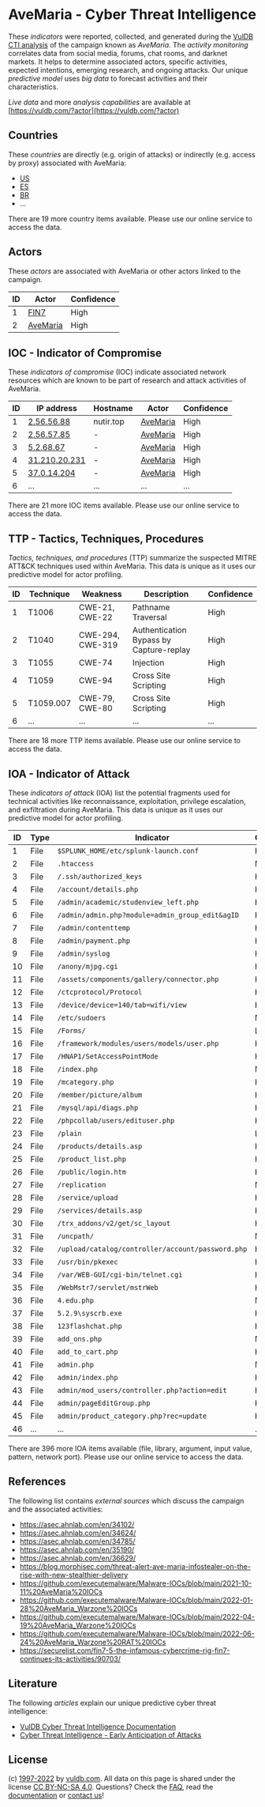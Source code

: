 # AveMaria - Cyber Threat Intelligence

These _indicators_ were reported, collected, and generated during the [VulDB CTI analysis](https://vuldb.com/?kb.cti) of the campaign known as _AveMaria_. The _activity monitoring_ correlates data from social media, forums, chat rooms, and darknet markets. It helps to determine associated actors, specific activities, expected intentions, emerging research, and ongoing attacks. Our unique _predictive model_ uses _big data_ to forecast activities and their characteristics.

_Live data_ and more _analysis capabilities_ are available at [https://vuldb.com/?actor](https://vuldb.com/?actor)

## Countries

These _countries_ are directly (e.g. origin of attacks) or indirectly (e.g. access by proxy) associated with AveMaria:

* [US](https://vuldb.com/?country.us)
* [ES](https://vuldb.com/?country.es)
* [BR](https://vuldb.com/?country.br)
* ...

There are 19 more country items available. Please use our online service to access the data.

## Actors

These _actors_ are associated with AveMaria or other actors linked to the campaign.

ID | Actor | Confidence
-- | ----- | ----------
1 | [FIN7](https://vuldb.com/?actor.fin7) | High
2 | [AveMaria](https://vuldb.com/?actor.avemaria) | High

## IOC - Indicator of Compromise

These _indicators of compromise_ (IOC) indicate associated network resources which are known to be part of research and attack activities of AveMaria.

ID | IP address | Hostname | Actor | Confidence
-- | ---------- | -------- | ----- | ----------
1 | [2.56.56.88](https://vuldb.com/?ip.2.56.56.88) | nutir.top | [AveMaria](https://vuldb.com/?actor.avemaria) | High
2 | [2.56.57.85](https://vuldb.com/?ip.2.56.57.85) | - | [AveMaria](https://vuldb.com/?actor.avemaria) | High
3 | [5.2.68.67](https://vuldb.com/?ip.5.2.68.67) | - | [AveMaria](https://vuldb.com/?actor.avemaria) | High
4 | [31.210.20.231](https://vuldb.com/?ip.31.210.20.231) | - | [AveMaria](https://vuldb.com/?actor.avemaria) | High
5 | [37.0.14.204](https://vuldb.com/?ip.37.0.14.204) | - | [AveMaria](https://vuldb.com/?actor.avemaria) | High
6 | ... | ... | ... | ...

There are 21 more IOC items available. Please use our online service to access the data.

## TTP - Tactics, Techniques, Procedures

_Tactics, techniques, and procedures_ (TTP) summarize the suspected MITRE ATT&CK techniques used within AveMaria. This data is unique as it uses our predictive model for actor profiling.

ID | Technique | Weakness | Description | Confidence
-- | --------- | -------- | ----------- | ----------
1 | T1006 | CWE-21, CWE-22 | Pathname Traversal | High
2 | T1040 | CWE-294, CWE-319 | Authentication Bypass by Capture-replay | High
3 | T1055 | CWE-74 | Injection | High
4 | T1059 | CWE-94 | Cross Site Scripting | High
5 | T1059.007 | CWE-79, CWE-80 | Cross Site Scripting | High
6 | ... | ... | ... | ...

There are 18 more TTP items available. Please use our online service to access the data.

## IOA - Indicator of Attack

These _indicators of attack_ (IOA) list the potential fragments used for technical activities like reconnaissance, exploitation, privilege escalation, and exfiltration during AveMaria. This data is unique as it uses our predictive model for actor profiling.

ID | Type | Indicator | Confidence
-- | ---- | --------- | ----------
1 | File | `$SPLUNK_HOME/etc/splunk-launch.conf` | High
2 | File | `.htaccess` | Medium
3 | File | `/.ssh/authorized_keys` | High
4 | File | `/account/details.php` | High
5 | File | `/admin/academic/studenview_left.php` | High
6 | File | `/admin/admin.php?module=admin_group_edit&agID` | High
7 | File | `/admin/contenttemp` | High
8 | File | `/admin/payment.php` | High
9 | File | `/admin/syslog` | High
10 | File | `/anony/mjpg.cgi` | High
11 | File | `/assets/components/gallery/connector.php` | High
12 | File | `/ctcprotocol/Protocol` | High
13 | File | `/device/device=140/tab=wifi/view` | High
14 | File | `/etc/sudoers` | Medium
15 | File | `/Forms/` | Low
16 | File | `/framework/modules/users/models/user.php` | High
17 | File | `/HNAP1/SetAccessPointMode` | High
18 | File | `/index.php` | Medium
19 | File | `/mcategory.php` | High
20 | File | `/member/picture/album` | High
21 | File | `/mysql/api/diags.php` | High
22 | File | `/phpcollab/users/edituser.php` | High
23 | File | `/plain` | Low
24 | File | `/products/details.asp` | High
25 | File | `/product_list.php` | High
26 | File | `/public/login.htm` | High
27 | File | `/replication` | Medium
28 | File | `/service/upload` | High
29 | File | `/services/details.asp` | High
30 | File | `/trx_addons/v2/get/sc_layout` | High
31 | File | `/uncpath/` | Medium
32 | File | `/upload/catalog/controller/account/password.php` | High
33 | File | `/usr/bin/pkexec` | High
34 | File | `/var/WEB-GUI/cgi-bin/telnet.cgi` | High
35 | File | `/WebMstr7/servlet/mstrWeb` | High
36 | File | `4.edu.php` | Medium
37 | File | `5.2.9\syscrb.exe` | High
38 | File | `123flashchat.php` | High
39 | File | `add_ons.php` | Medium
40 | File | `add_to_cart.php` | High
41 | File | `admin.php` | Medium
42 | File | `admin/index.php` | High
43 | File | `admin/mod_users/controller.php?action=edit` | High
44 | File | `admin/pageEditGroup.php` | High
45 | File | `admin/product_category.php?rec=update` | High
46 | ... | ... | ...

There are 396 more IOA items available (file, library, argument, input value, pattern, network port). Please use our online service to access the data.

## References

The following list contains _external sources_ which discuss the campaign and the associated activities:

* https://asec.ahnlab.com/en/34102/
* https://asec.ahnlab.com/en/34624/
* https://asec.ahnlab.com/en/34785/
* https://asec.ahnlab.com/en/35190/
* https://asec.ahnlab.com/en/36629/
* https://blog.morphisec.com/threat-alert-ave-maria-infostealer-on-the-rise-with-new-stealthier-delivery
* https://github.com/executemalware/Malware-IOCs/blob/main/2021-10-11%20AveMaria%20IOCs
* https://github.com/executemalware/Malware-IOCs/blob/main/2022-01-28%20AveMaria_Warzone%20IOCs
* https://github.com/executemalware/Malware-IOCs/blob/main/2022-04-19%20AveMaria_Warzone%20IOCs
* https://github.com/executemalware/Malware-IOCs/blob/main/2022-06-24%20AveMaria_Warzone%20RAT%20IOCs
* https://securelist.com/fin7-5-the-infamous-cybercrime-rig-fin7-continues-its-activities/90703/

## Literature

The following _articles_ explain our unique predictive cyber threat intelligence:

* [VulDB Cyber Threat Intelligence Documentation](https://vuldb.com/?kb.cti)
* [Cyber Threat Intelligence - Early Anticipation of Attacks](https://www.scip.ch/en/?labs.20201022)

## License

(c) [1997-2022](https://vuldb.com/?kb.changelog) by [vuldb.com](https://vuldb.com/?kb.about). All data on this page is shared under the license [CC BY-NC-SA 4.0](https://creativecommons.org/licenses/by-nc-sa/4.0/). Questions? Check the [FAQ](https://vuldb.com/?kb.faq), read the [documentation](https://vuldb.com/?kb) or [contact us](https://vuldb.com/?contact)!
